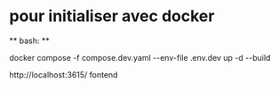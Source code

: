 # pour initialiser avec docker

** bash: **

docker compose -f compose.dev.yaml --env-file .env.dev up -d --build

http://localhost:3615/ fontend
